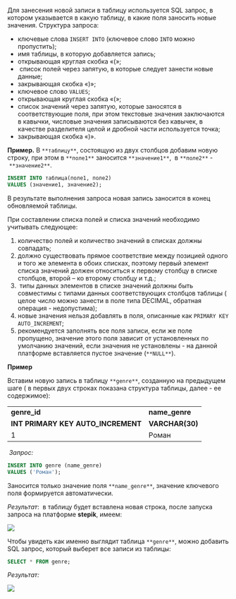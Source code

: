 Для занесения новой записи в таблицу используется SQL запрос, в котором указывается в какую таблицу, в какие поля заносить новые значения. Структура запроса:

- ключевые слова `INSERT INTO` (ключевое слово `INTO` можно пропустить);
- имя таблицы, в которую добавляется запись;
- открывающая круглая скобка «(»;
-  список полей через запятую, в которые следует занести новые данные;
- закрывающая скобка «)»;
- ключевое слово `VALUES`;
- открывающая круглая скобка «(»;
- список значений через запятую, которые заносятся в соответствующие поля, при этом текстовые значения заключаются в кавычки, числовые значения записываются без кавычек, в качестве разделителя целой и дробной части используется точка;
- закрывающая скобка «)».

**Пример.** В `**таблицу**`, состоящую из двух столбцов добавим новую строку, при этом в `**поле1**` заносится `**значение1**`,  в `**поле2**` - `**значение2**`.

```sql
INSERT INTO таблица(поле1, поле2) 
VALUES (значение1, значение2);
```

В результате выполнения запроса новая запись заносится в конец обновляемой таблицы.

При составлении списка полей и списка значений необходимо учитывать следующее:

1. количество полей и количество значений в списках должны совпадать;
2. должно существовать прямое соответствие между позицией одного и того же элемента в обоих списках, поэтому первый элемент списка значений должен относиться к первому столбцу в списке столбцов, второй – ко второму столбцу и т.д.;
3.  типы данных элементов в списке значений должны быть совместимы с типами данных соответствующих столбцов таблицы ( целое число можно занести в поле типа DECIMAL, обратная операция - недопустима);
4. новые значения нельзя добавлять в поля, описанные как `PRIMARY KEY AUTO_INCREMENT`;
5. рекомендуется заполнять все поля записи, если же поле пропущено, значение этого поля зависит от установленных по умолчанию значений, если значения не установлены - на данной платформе вставляется пустое значение (`**NULL**`).

**Пример**

Вставим новую запись в таблицу `**genre**`, созданную на предыдущем шаге ( в первых двух строках показана структура таблицы, далее - ее содержимое):

|   |   |
|---|---|
|**genre_id**|**name_genre**|
|**INT PRIMARY KEY AUTO_INCREMENT**|**VARCHAR(30)**|
|1|Роман|

 _Запрос:_

```sql
INSERT INTO genre (name_genre) 
VALUES ('Роман');
```

Заносится только значение поля `**name_genre**`, значение ключевого поля формируется автоматически.

_Результат_:  в таблицу будет вставлена новая строка, после запуска запроса на платформе **stepik**, имеем:

![](https://ucarecdn.com/edfcf5ef-692c-4eae-a6ae-cd15dc300906/)

Чтобы увидеть как именно выглядит таблица `**genre**`, можно добавить SQL запрос, который выберет все записи из таблицы:

```sql
SELECT * FROM genre;
```

_Результат:_

![](https://ucarecdn.com/53df360c-a2aa-4247-aa38-3ba20148123f/)